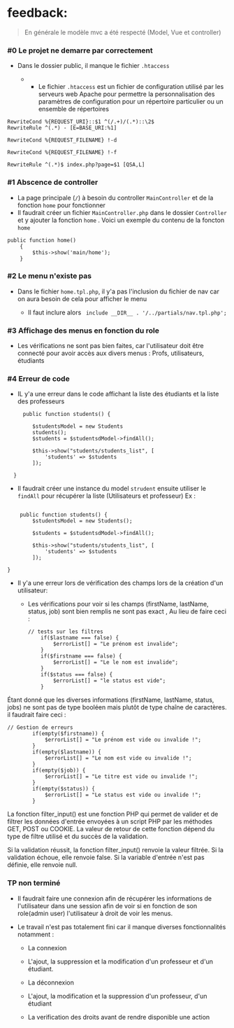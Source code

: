 # feedback:

> En générale le modèle mvc a été respecté (Model, Vue et controller)


### #0 Le projet ne demarre par correctement
- Dans le dossier public, il manque le fichier `.htaccess`

  -  - Le fichier `.htaccess` est un fichier de configuration utilisé par les serveurs web Apache pour permettre la personnalisation
       des paramètres de configuration pour un répertoire particulier ou un ensemble de répertoires

```
RewriteCond %{REQUEST_URI}::$1 ^(/.+)/(.*)::\2$
RewriteRule ^(.*) - [E=BASE_URI:%1]

RewriteCond %{REQUEST_FILENAME} !-d

RewriteCond %{REQUEST_FILENAME} !-f

RewriteRule ^(.*)$ index.php?page=$1 [QSA,L]
```

### #1 Abscence de controller 

- La page principale (`/`)  à besoin du controller `MainController` et de la fonction `home` pour fonctionner 
 - Il faudrait créer un fichier `MainController.php` dans le dossier `Controller` et y ajouter la fonction `home` . 
Voici un exemple du contenu de la foncton  `home`
   
```
public function home()
    {
        $this->show('main/home');
    }
 ```
### #2 Le menu n'existe pas 
- Dans le fichier `home.tpl.php`, il y'a pas l'inclusion du fichier de nav car on aura besoin de cela pour afficher
le menu 
    
    -  Il faut inclure alors `` include __DIR__ . '/../partials/nav.tpl.php';``

### #3 Affichage des menus en fonction du role
 - Les vérifications ne sont pas bien faites, car l'utilisateur doit être connecté pour avoir accès aux divers menus : Profs, utilisateurs, étudiants


### #4 Erreur de code 
- IL y'a une erreur dans le code affichant la liste des étudiants et la liste des professeurs 
````
     public function students() {

        $studentsModel = new Students
        students();
        $students = $studentsdModel->findAll();

        $this->show("students/students_list", [
            'students' => $students
        ]);

  }
````

  - Il faudrait créer une instance du model `strudent` ensuite utiliser le `findAll` pour récupérer la liste (Utilisateurs et 
    professeur)
    Ex :
````

    public function students() {
        $studentsModel = new Students();
        
        $students = $studentsdModel->findAll();

        $this->show("students/students_list", [
            'students' => $students
        ]);

}
````

- Il y'a une erreur lors de vérification des champs lors de la création d'un utilisateur:

    - Les vérifications pour voir si les champs (firstName, lastName, status, job) sont bien remplis ne sont pas exact ,
      Au lieu de faire ceci :
         ```
       // tests sur les filtres
             if($lastname === false) {
                 $errorList[] = "Le prénom est invalide";
             }
             if($firstname === false) {
                 $errorList[] = "Le le nom est invalide";
             }
             if($status === false) {
                 $errorList[] = "le status est vide";
             }
      ```
      

Étant donné que les diverses informations (firstName, lastName, status, jobs) ne sont pas de type booléen mais 
plutôt de type chaîne de caractères.
il faudrait faire ceci :
```
// Gestion de erreurs
        if(empty($firstname)) {
            $errorList[] = "Le prénom est vide ou invalide !";
        }
        if(empty($lastname)) {
            $errorList[] = "Le nom est vide ou invalide !";
        }
        if(empty($job)) {
            $errorList[] = "Le titre est vide ou invalide !";
        }
        if(empty($status)) {
            $errorList[] = "Le status est vide ou invalide !";
        } 
 ```

La fonction filter_input() est une fonction PHP qui permet de valider et de filtrer les données d'entrée envoyées à un script PHP par les méthodes GET, POST ou COOKIE. La valeur de retour de cette fonction dépend du type de filtre utilisé et du succès de la validation.

Si la validation réussit, la fonction filter_input() renvoie la valeur filtrée. Si la validation échoue, elle renvoie false. Si la variable d'entrée n'est pas définie, elle renvoie null.

###  TP non terminé
- Il faudrait faire une connexion afin de récupérer les informations de l'utilisateur dans une session afin de voir si en
  fonction de son role(admin user)  l'utilisateur à droit de voir les menus.

- Le travail n'est pas totalement fini car il manque diverses fonctionnalités notamment :
    - La connexion
    - L'ajout, la suppression et la modification d'un professeur et d'un étudiant.
    - La déconnexion
    - L'ajout, la modification et la suppression d'un professeur, d'un étudiant
      
    - La verification des droits avant de rendre disponible une action



